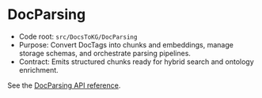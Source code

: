 # DocParsing

- Code root: `src/DocsToKG/DocParsing`
- Purpose: Convert DocTags into chunks and embeddings, manage storage schemas, and orchestrate parsing pipelines.
- Contract: Emits structured chunks ready for hybrid search and ontology enrichment.

See the [DocParsing API reference](../../04-api/index).
